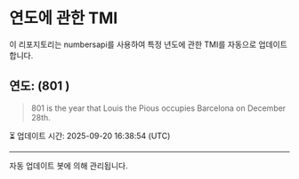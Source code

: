 
# 연도에 관한 TMI

이 리포지토리는 numbersapi를 사용하여 특정 년도에 관한 TMI를 자동으로 업데이트합니다.

## 연도: (801 )
> 801 is the year that Louis the Pious occupies Barcelona on December 28th.

⏳ 업데이트 시간: 2025-09-20 16:38:54 (UTC)

---
자동 업데이트 봇에 의해 관리됩니다.
